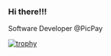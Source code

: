 ### Hi there!!!

Software Developer @PicPay

[![trophy](https://github-profile-trophy.vercel.app/?username=kaiostricker&row=2&rank=A,AA,AAA,S&theme=gruvbox&no-frame=true)](https://github.com/ryo-ma/github-profile-trophy)


<!--
**kaiostricker/kaiostricker** is a ✨ _special_ ✨ repository because its `README.md` (this file) appears on your GitHub profile.

https://github-profile-trophy.vercel.app/?username=ryo-ma&row=2

Here are some ideas to get you started:

- 🔭 I’m currently working on ...
- 🌱 I’m currently learning ...
- 👯 I’m looking to collaborate on ...
- 🤔 I’m looking for help with ...
- 
10.136.219.237:8080 Ask me about ...
- 📫 How to reach me: ...
- ### Hi there  ********
- ⚡ Fun fact: ...
-->
